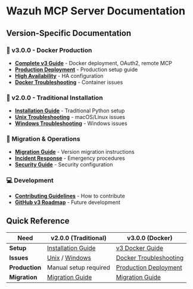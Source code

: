 # Wazuh MCP Server Documentation

## Version-Specific Documentation

### 🐳 v3.0.0 - Docker Production
- **[Complete v3 Guide](v3/README_v3.md)** - Docker deployment, OAuth2, remote MCP
- **[Production Deployment](operations/PRODUCTION_DEPLOYMENT.md)** - Production setup guide
- **[High Availability](operations/HIGH_AVAILABILITY.md)** - HA configuration
- **[Docker Troubleshooting](troubleshooting/docker-troubleshooting.md)** - Container issues

### 🔧 v2.0.0 - Traditional Installation  
- **[Installation Guide](user-guides/claude-desktop-setup.md)** - Traditional Python setup
- **[Unix Troubleshooting](troubleshooting/unix-troubleshooting.md)** - macOS/Linux issues
- **[Windows Troubleshooting](troubleshooting/windows-troubleshooting.md)** - Windows issues

### 🔄 Migration & Operations
- **[Migration Guide](MIGRATION_GUIDE.md)** - Version migration instructions
- **[Incident Response](operations/INCIDENT_RESPONSE.md)** - Emergency procedures
- **[Security Guide](security/README.md)** - Security configuration

### 💻 Development
- **[Contributing Guidelines](development/CONTRIBUTING.md)** - How to contribute
- **[GitHub v3 Roadmap](GITHUB_DISCUSSION_V3_ROADMAP.md)** - Future development

## Quick Reference

| Need | v2.0.0 (Traditional) | v3.0.0 (Docker) |
|------|----------------------|------------------|
| **Setup** | [Installation Guide](user-guides/claude-desktop-setup.md) | [v3 Docker Guide](v3/README_v3.md) |
| **Issues** | [Unix](troubleshooting/unix-troubleshooting.md) / [Windows](troubleshooting/windows-troubleshooting.md) | [Docker Troubleshooting](troubleshooting/docker-troubleshooting.md) |
| **Production** | Manual setup required | [Production Deployment](operations/PRODUCTION_DEPLOYMENT.md) |
| **Migration** | [Migration Guide](MIGRATION_GUIDE.md) | [Migration Guide](MIGRATION_GUIDE.md) |